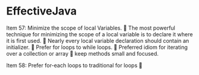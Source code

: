 # EffectiveJava

Item 57: Minimize the scope of local Variables.
  :pushpin: The most powerful technique for minimizing the scope of a local variable is to declare it where it is first used.
  :pushpin: Nearly every local variable declaration should contain an initializer.
  :pushpin: Prefer for loops to while loops.
  :pushpin: Preferred idiom for iterating over a collection or array
  :pushpin: keep methods small and focused.
  
Item 58: Prefer for-each loops to traditional for loops
  :pushpin: 
